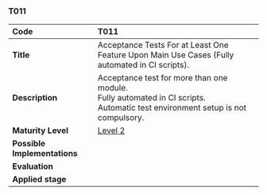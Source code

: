 ### T011

| **Code**           | **T011** |
| :--               | :--      |
| **Title**          | Acceptance Tests For at Least One Feature Upon Main Use Cases (Fully automated in CI scripts). |
| **Description**    | Acceptance test for more than one module. <br> Fully automated in CI scripts. <br> Automatic test environment setup is not compulsory. |
| **Maturity Level** | [Level 2](/levels#level-2) |
| **Possible Implementations** | |
| **Evaluation**     | |
| **Applied stage**  | |

